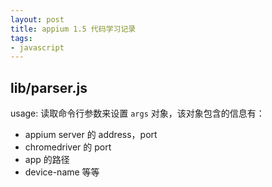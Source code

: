 ```yaml
---
layout: post
title: appium 1.5 代码学习记录
tags:
- javascript
---
```


## lib/parser.js

usage: 读取命令行参数来设置 `args` 对象，该对象包含的信息有：
- appium server 的 address，port
- chromedriver 的 port
- app 的路径
- device-name
等等
